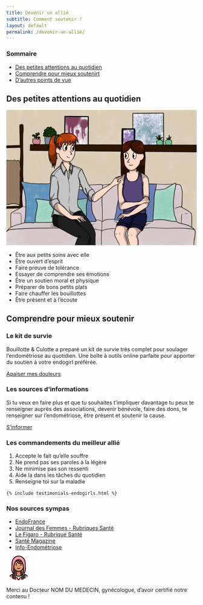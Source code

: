 ```yaml
---
title: Devenir un allié
subtitle: Comment soutenir ?
layout: default
permalink: /devenir-un-allie/
---
```


<section class="sources section">
    <div class="container">
        <div class="row">
            <h3>Sommaire</h3>
            <ul class="d-flex flex-column justify-content-lg-between flex-lg-row mb-0">
                <li class="list-group-item mb-3 mb-lg-0"><a href="#sect1">Des petites attentions au quotidien</a></li>
                <li class="list-group-item mb-3 mb-lg-0"><a href="#sect2">Comprendre pour mieux soutenirt</a></li>
                <li class="list-group-item"><a href="#sect3">D’autres points de vue </a></li>
            </ul>
        </div>
    </div>
</section>

<section id="sect1" class="section">
    <div class="container">
        <h2 class="mb-56"><span>Des petites attentions au quotidien</span></h2>
        <div class="row mb-50 d-flex justify-content-between">
            <img class="col-lg-5" src="/assets/images/soutien_homepage.png">
            <ul class="col-lg-5 liste_soutien d-flex flex-column justify-content-between">
                <li class="list-group-item my-3 my-lg-0">Être aux petits soins avec elle</li>
                <li class="list-group-item mb-3 mb-lg-0">Être ouvert d’esprit</li>
                <li class="list-group-item mb-3 mb-lg-0">Faire preuve de tolérance</li>
                <li class="list-group-item mb-3 mb-lg-0">Essayer de comprendre ses émotions</li>
                <li class="list-group-item mb-3 mb-lg-0">Être un soutien moral et physique</li>
                <li class="list-group-item mb-3 mb-lg-0">Préparer de bons petits plats</li>
                <li class="list-group-item mb-3 mb-lg-0">Faire chauffer les bouillottes</li>
                <li class="list-group-item "><span>Être présent et à l’écoute</span></li>
            </ul>
        </div>
    </div> 
</section>

<section id="sect2" class="section">
    <div class="container">
        <h2 class="mb-56"><span>Comprendre pour mieux soutenir</span></h2>
        <div class="row d-flex justify-content-between mb-72">
            <div class=" col-12 col-lg-5 d-flex justify-content-center flex-column ">
                <h3>Le kit de survie</h3>
                <p class="card-text">Bouillotte & Culotte a preparé un kit de survie très complet pour soulager l’endométriose au quotidien. Une boîte à outils online parfaite pour apporter du soutien à votre endogirl préférée.</p>
                <a href="/que-m-arrive-t-il/" class="btn btn-primary btn-sm">Apaiser mes douleurs</a>
            </div>
            <div class=" col-12 col-lg-5 d-flex justify-content-center flex-column ">
                <h3>Les sources d’informations</h3>
                <p class="card-text">Si tu veux en faire plus et que tu souhaites t’impliquer davantage tu peux te renseigner auprès des associations, devenir bénévole, faire des dons, te renseigner sur l’endométriose, être présent et soutenir la cause.</p>
                <a href="/que-m-arrive-t-il/" class="btn btn-primary btn-sm">S’informer</a>
            </div>
        </div>
        <div class="row d-flex justify-content-between">
            <h3 > Les commandements du meilleur allié</h3>
            <ol class="d-flex flex-lg-row flex-column list-group list-group-numbered">
                <li class="list-group-item my-5 my-lg-0">Accepte le fait qu’elle souffre</li>
                <li class="list-group-item mb-5 mb-lg-0">Ne prend pas ses paroles à la légère</li>
                <li class="list-group-item mb-5 mb-lg-0">Ne minimise pas son ressenti</li>
                <li class="list-group-item mb-5 mb-lg-0">Aide la dans les tâches du quotidien</li>
                <li class="list-group-item">Renseigne toi sur la maladie</li>
            </ol>
        </div>
    </div>
</section>

<section id="sect3" class="section">
    
    {% include testimonials-endogirls.html %}
</section>

<section class="sources section">
    <div class="container">
        <div class="row">
            <h3>Nos sources sympas</h3>
            <ul class="d-flex flex-column justify-content-lg-between flex-lg-row">
                <li><a href="#">EndoFrance</a></li>
                <li><a href="#">Journal des Femmes - Rubriques Santé</a></li>
                <li><a href="#">Le Figaro - Rubrique Santé</a></li>
                <li><a href="#">Santé Magazine</a></li>
                <li><a href="#">Info-Endométriose</a></li>
            </ul>
            <div class="d-flex">
                <img src="/assets/images/le-petit-chaperon-rouge.png" alt="photo medecin" class="mr-1">
                <p>Merci au Docteur NOM DU MEDECIN, gynécologue, d’avoir certifié notre contenu !</p>
            </div>
        </div>
    </div>
</section>